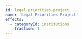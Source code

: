 ```yaml
---
id: legal-priorities-project
name: 'Legal Priorities Project'
effects:
  - categoryId: institutions
    fraction: 1
---
```

